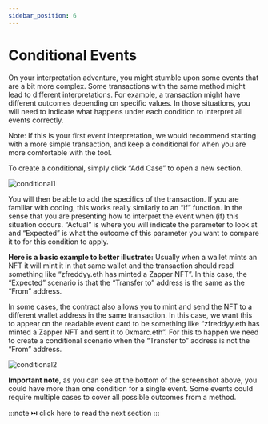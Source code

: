 ```yaml
---
sidebar_position: 6
---
```


# Conditional Events

On your interpretation adventure, you might stumble upon some events that are a bit more complex. Some transactions with the same method might lead to different interpretations. For example, a transaction might have different outcomes depending on specific values. In those situations, you will need to indicate what happens under each condition to interpret all events correctly. 

Note: If this is your first event interpretation, we would recommend starting with a more simple transaction, and keep a conditional for when you are more comfortable with the tool. 

To create a conditional, simply click “Add Case” to open a new section. 

![conditional1](https://github.com/Zapper-fi/protocol/assets/169290434/346d637d-d380-466c-acf2-89d73ce30b25)

You will then be able to add the specifics of the transaction. If you are familiar with coding, this works really similarly to an “if” function. In the sense that you are presenting how to interpret the event when (if) this situation occurs. “Actual” is where you will indicate the parameter to look at and “Expected” is what the outcome of this parameter you want to compare it to for this condition to apply. 

**Here is a basic example to better illustrate:** Usually when a wallet mints an NFT it will mint it in that same wallet and the transaction should read something like “zfreddyy.eth has minted a Zapper NFT”. In this case, the “Expected” scenario is that the “Transfer to” address is the same as the “From” address. 

In some cases, the contract also allows you to mint and send the NFT to a different wallet address in the same transaction. In this case, we want this to appear on the readable event card to be something like “zfreddyy.eth has minted a Zapper NFT and sent it to 0xmarc.eth”. For this to happen we need to create a conditional scenario when the “Transfer to” address is not the “From” address. 

![conditional2](https://github.com/Zapper-fi/protocol/assets/169290434/fe768c5a-7ee2-4406-ae9f-67d49a798bb3)

**Important note**, as you can see at the bottom of the screenshot above, you could have more than one condition for a single event. Some events could require multiple cases to cover all possible outcomes from a method. 

:::note 
⏭️ click here to read the next section
:::
